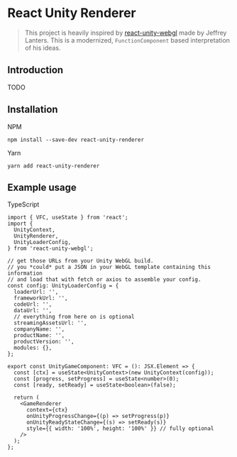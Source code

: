 # React Unity Renderer

> This project is heavily inspired by [react-unity-webgl](https://github.com/elraccoone/react-unity-webgl) made by Jeffrey Lanters.
> This is a modernized, `FunctionComponent` based interpretation of his ideas.

## Introduction

TODO

## Installation

NPM

```
npm install --save-dev react-unity-renderer
```

Yarn

```
yarn add react-unity-renderer
```

## Example usage

TypeScript

```tsx
import { VFC, useState } from 'react';
import {
  UnityContext,
  UnityRenderer,
  UnityLoaderConfig,
} from 'react-unity-webgl';

// get those URLs from your Unity WebGL build.
// you *could* put a JSON in your WebGL template containing this information
// and load that with fetch or axios to assemble your config.
const config: UnityLoaderConfig = {
  loaderUrl: '',
  frameworkUrl: '',
  codeUrl: '',
  dataUrl: '',
  // everything from here on is optional
  streamingAssetsUrl: '',
  companyName: '',
  productName: '',
  productVersion: '',
  modules: {},
};

export const UnityGameComponent: VFC = (): JSX.Element => {
  const [ctx] = useState<UnityContext>(new UnityContext(config));
  const [progress, setProgress] = useState<number>(0);
  const [ready, setReady] = useState<boolean>(false);

  return (
    <GameRenderer
      context={ctx}
      onUnityProgressChange={(p) => setProgress(p)}
      onUnityReadyStateChange={(s) => setReady(s)}
      style={{ width: '100%', height: '100%' }} // fully optional
    />
  );
};
```
